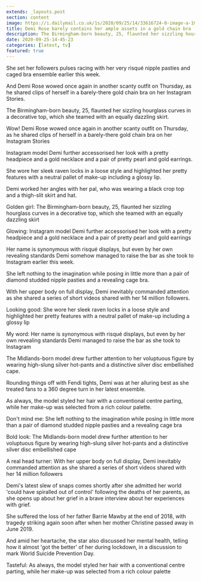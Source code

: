 ```yaml
---
extends: _layouts.post
section: content
image: https://i.dailymail.co.uk/1s/2020/09/25/14/33616724-0-image-a-105_1601041554532.jpg 
title: Demi Rose barely contains her ample assets in a gold chain bra 
description: The Birmingham-born beauty, 25, flaunted her sizzling hourglass curves in a decorative top, which she teamed with an equally dazzling skirt. 
date: 2020-09-25-14-45-23 
categories: [latest, tv] 
featured: true 
--- 
```

She set her followers pulses racing with her very risqué nipple pasties and caged bra ensemble earlier this week.

And Demi Rose wowed once again in another scanty outfit on Thursday, as he shared clips of herself in a barely-there gold chain bra on her Instagram Stories.

The Birmingham-born beauty, 25, flaunted her sizzling hourglass curves in a decorative top, which she teamed with an equally dazzling skirt.

Wow! Demi Rose wowed once again in another scanty outfit on Thursday, as he shared clips of herself in a barely-there gold chain bra on her Instagram Stories

Instagram model Demi further accessorised her look with a pretty headpiece and a gold necklace and a pair of pretty pearl and gold earrings.

She wore her sleek raven locks in a loose style and highlighted her pretty features with a neutral pallet of make-up including a glossy lip.

Demi worked her angles with her pal, who was wearing a black crop top and a thigh-slit skirt and hat. 

Golden girl: The Birmingham-born beauty, 25, flaunted her sizzling hourglass curves in a decorative top, which she teamed with an equally dazzling skirt

Glowing: Instagram model Demi further accessorised her look with a pretty headpiece and a gold necklace and a pair of pretty pearl and gold earrings

Her name is synonymous with risqué displays, but even by her own revealing standards Demi somehow managed to raise the bar as she took to Instagram earlier this week.

She left nothing to the imagination while posing in little more than a pair of diamond studded nipple pasties and a revealing cage bra. 

With her upper body on full display, Demi inevitably commanded attention as she shared a series of short videos shared with her 14 million followers.

Looking good: She wore her sleek raven locks in a loose style and highlighted her pretty features with a neutral pallet of make-up including a glossy lip

My word: Her name is synonymous with risqué displays, but even by her own revealing standards Demi managed to raise the bar as she took to Instagram

The Midlands-born model drew further attention to her voluptuous figure by wearing high-slung silver hot-pants and a distinctive silver disc embellished cape.

Rounding things off with Fendi tights, Demi was at her alluring best as she treated fans to a 360 degree turn in her latest ensemble. 

As always, the model styled her hair with a conventional centre parting, while her make-up was selected from a rich colour palette.  

Don't mind me: She left nothing to the imagination while posing in little more than a pair of diamond studded nipple pasties and a revealing cage bra

Bold look: The Midlands-born model drew further attention to her voluptuous figure by wearing high-slung silver hot-pants and a distinctive silver disc embellished cape

A real head turner: With her upper body on full display, Demi inevitably commanded attention as she shared a series of short videos shared with her 14 million followers

Demi's latest slew of snaps comes shortly after she admitted her world 'could have spiralled out of control' following the deaths of her parents, as she opens up about her grief in a brave interview about her experiences with grief.

She suffered the loss of her father Barrie Mawby at the end of 2018, with tragedy striking again soon after when her mother Christine passed away in June 2019.

And amid her heartache, the star also discussed her mental health, telling how it almost 'got the better' of her during lockdown, in a discussion to mark World Suicide Prevention Day. 

Tasteful: As always, the model styled her hair with a conventional centre parting, while her make-up was selected from a rich colour palette

